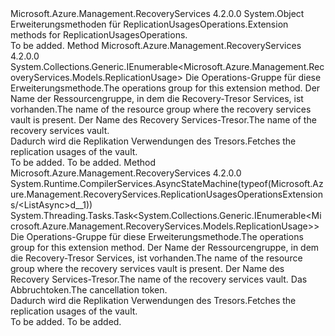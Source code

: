 <Type Name="ReplicationUsagesOperationsExtensions" FullName="Microsoft.Azure.Management.RecoveryServices.ReplicationUsagesOperationsExtensions">
  <TypeSignature Language="C#" Value="public static class ReplicationUsagesOperationsExtensions" />
  <TypeSignature Language="ILAsm" Value=".class public auto ansi abstract sealed beforefieldinit ReplicationUsagesOperationsExtensions extends System.Object" />
  <TypeSignature Language="DocId" Value="T:Microsoft.Azure.Management.RecoveryServices.ReplicationUsagesOperationsExtensions" />
  <TypeSignature Language="VB.NET" Value="Public Module ReplicationUsagesOperationsExtensions" />
  <TypeSignature Language="F#" Value="type ReplicationUsagesOperationsExtensions = class" />
  <AssemblyInfo>
    <AssemblyName>Microsoft.Azure.Management.RecoveryServices</AssemblyName>
    <AssemblyVersion>4.2.0.0</AssemblyVersion>
  </AssemblyInfo>
  <Base>
    <BaseTypeName>System.Object</BaseTypeName>
  </Base>
  <Interfaces />
  <Docs>
    <summary>
            <span data-ttu-id="8f625-101">Erweiterungsmethoden für ReplicationUsagesOperations.</span><span class="sxs-lookup"><span data-stu-id="8f625-101">Extension methods for ReplicationUsagesOperations.</span></span>
            </summary>
    <remarks>To be added.</remarks>
  </Docs>
  <Members>
    <Member MemberName="List">
      <MemberSignature Language="C#" Value="public static System.Collections.Generic.IEnumerable&lt;Microsoft.Azure.Management.RecoveryServices.Models.ReplicationUsage&gt; List (this Microsoft.Azure.Management.RecoveryServices.IReplicationUsagesOperations operations, string resourceGroupName, string vaultName);" />
      <MemberSignature Language="ILAsm" Value=".method public static hidebysig class System.Collections.Generic.IEnumerable`1&lt;class Microsoft.Azure.Management.RecoveryServices.Models.ReplicationUsage&gt; List(class Microsoft.Azure.Management.RecoveryServices.IReplicationUsagesOperations operations, string resourceGroupName, string vaultName) cil managed" />
      <MemberSignature Language="DocId" Value="M:Microsoft.Azure.Management.RecoveryServices.ReplicationUsagesOperationsExtensions.List(Microsoft.Azure.Management.RecoveryServices.IReplicationUsagesOperations,System.String,System.String)" />
      <MemberSignature Language="VB.NET" Value="&lt;Extension()&gt;&#xA;Public Function List (operations As IReplicationUsagesOperations, resourceGroupName As String, vaultName As String) As IEnumerable(Of ReplicationUsage)" />
      <MemberSignature Language="F#" Value="static member List : Microsoft.Azure.Management.RecoveryServices.IReplicationUsagesOperations * string * string -&gt; seq&lt;Microsoft.Azure.Management.RecoveryServices.Models.ReplicationUsage&gt;" Usage="Microsoft.Azure.Management.RecoveryServices.ReplicationUsagesOperationsExtensions.List (operations, resourceGroupName, vaultName)" />
      <MemberType>Method</MemberType>
      <AssemblyInfo>
        <AssemblyName>Microsoft.Azure.Management.RecoveryServices</AssemblyName>
        <AssemblyVersion>4.2.0.0</AssemblyVersion>
      </AssemblyInfo>
      <ReturnValue>
        <ReturnType>System.Collections.Generic.IEnumerable&lt;Microsoft.Azure.Management.RecoveryServices.Models.ReplicationUsage&gt;</ReturnType>
      </ReturnValue>
      <Parameters>
        <Parameter Name="operations" Type="Microsoft.Azure.Management.RecoveryServices.IReplicationUsagesOperations" RefType="this" />
        <Parameter Name="resourceGroupName" Type="System.String" />
        <Parameter Name="vaultName" Type="System.String" />
      </Parameters>
      <Docs>
        <param name="operations">
            <span data-ttu-id="8f625-102">Die Operations-Gruppe für diese Erweiterungsmethode.</span><span class="sxs-lookup"><span data-stu-id="8f625-102">The operations group for this extension method.</span></span>
            </param>
        <param name="resourceGroupName">
            <span data-ttu-id="8f625-103">Der Name der Ressourcengruppe, in dem die Recovery-Tresor Services, ist vorhanden.</span><span class="sxs-lookup"><span data-stu-id="8f625-103">The name of the resource group where the recovery services vault is present.</span></span>
            </param>
        <param name="vaultName">
            <span data-ttu-id="8f625-104">Der Name des Recovery Services-Tresor.</span><span class="sxs-lookup"><span data-stu-id="8f625-104">The name of the recovery services vault.</span></span>
            </param>
        <summary>
            <span data-ttu-id="8f625-105">Dadurch wird die Replikation Verwendungen des Tresors.</span><span class="sxs-lookup"><span data-stu-id="8f625-105">Fetches the replication usages of the vault.</span></span>
            </summary>
        <returns>To be added.</returns>
        <remarks>To be added.</remarks>
      </Docs>
    </Member>
    <Member MemberName="ListAsync">
      <MemberSignature Language="C#" Value="public static System.Threading.Tasks.Task&lt;System.Collections.Generic.IEnumerable&lt;Microsoft.Azure.Management.RecoveryServices.Models.ReplicationUsage&gt;&gt; ListAsync (this Microsoft.Azure.Management.RecoveryServices.IReplicationUsagesOperations operations, string resourceGroupName, string vaultName, System.Threading.CancellationToken cancellationToken = null);" />
      <MemberSignature Language="ILAsm" Value=".method public static hidebysig class System.Threading.Tasks.Task`1&lt;class System.Collections.Generic.IEnumerable`1&lt;class Microsoft.Azure.Management.RecoveryServices.Models.ReplicationUsage&gt;&gt; ListAsync(class Microsoft.Azure.Management.RecoveryServices.IReplicationUsagesOperations operations, string resourceGroupName, string vaultName, valuetype System.Threading.CancellationToken cancellationToken) cil managed" />
      <MemberSignature Language="DocId" Value="M:Microsoft.Azure.Management.RecoveryServices.ReplicationUsagesOperationsExtensions.ListAsync(Microsoft.Azure.Management.RecoveryServices.IReplicationUsagesOperations,System.String,System.String,System.Threading.CancellationToken)" />
      <MemberSignature Language="F#" Value="static member ListAsync : Microsoft.Azure.Management.RecoveryServices.IReplicationUsagesOperations * string * string * System.Threading.CancellationToken -&gt; System.Threading.Tasks.Task&lt;seq&lt;Microsoft.Azure.Management.RecoveryServices.Models.ReplicationUsage&gt;&gt;" Usage="Microsoft.Azure.Management.RecoveryServices.ReplicationUsagesOperationsExtensions.ListAsync (operations, resourceGroupName, vaultName, cancellationToken)" />
      <MemberType>Method</MemberType>
      <AssemblyInfo>
        <AssemblyName>Microsoft.Azure.Management.RecoveryServices</AssemblyName>
        <AssemblyVersion>4.2.0.0</AssemblyVersion>
      </AssemblyInfo>
      <Attributes>
        <Attribute>
          <AttributeName>System.Runtime.CompilerServices.AsyncStateMachine(typeof(Microsoft.Azure.Management.RecoveryServices.ReplicationUsagesOperationsExtensions/&lt;ListAsync&gt;d__1))</AttributeName>
        </Attribute>
      </Attributes>
      <ReturnValue>
        <ReturnType>System.Threading.Tasks.Task&lt;System.Collections.Generic.IEnumerable&lt;Microsoft.Azure.Management.RecoveryServices.Models.ReplicationUsage&gt;&gt;</ReturnType>
      </ReturnValue>
      <Parameters>
        <Parameter Name="operations" Type="Microsoft.Azure.Management.RecoveryServices.IReplicationUsagesOperations" RefType="this" />
        <Parameter Name="resourceGroupName" Type="System.String" />
        <Parameter Name="vaultName" Type="System.String" />
        <Parameter Name="cancellationToken" Type="System.Threading.CancellationToken" />
      </Parameters>
      <Docs>
        <param name="operations">
            <span data-ttu-id="8f625-106">Die Operations-Gruppe für diese Erweiterungsmethode.</span><span class="sxs-lookup"><span data-stu-id="8f625-106">The operations group for this extension method.</span></span>
            </param>
        <param name="resourceGroupName">
            <span data-ttu-id="8f625-107">Der Name der Ressourcengruppe, in dem die Recovery-Tresor Services, ist vorhanden.</span><span class="sxs-lookup"><span data-stu-id="8f625-107">The name of the resource group where the recovery services vault is present.</span></span>
            </param>
        <param name="vaultName">
            <span data-ttu-id="8f625-108">Der Name des Recovery Services-Tresor.</span><span class="sxs-lookup"><span data-stu-id="8f625-108">The name of the recovery services vault.</span></span>
            </param>
        <param name="cancellationToken">
            <span data-ttu-id="8f625-109">Das Abbruchtoken.</span><span class="sxs-lookup"><span data-stu-id="8f625-109">The cancellation token.</span></span>
            </param>
        <summary>
            <span data-ttu-id="8f625-110">Dadurch wird die Replikation Verwendungen des Tresors.</span><span class="sxs-lookup"><span data-stu-id="8f625-110">Fetches the replication usages of the vault.</span></span>
            </summary>
        <returns>To be added.</returns>
        <remarks>To be added.</remarks>
      </Docs>
    </Member>
  </Members>
</Type>
